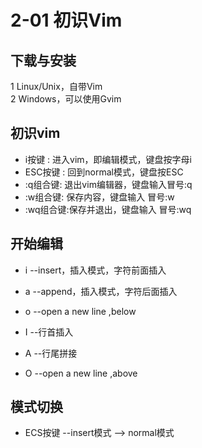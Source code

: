 # 2-01 初识Vim
## 下载与安装
1 Linux/Unix，自带Vim  
2 Windows，可以使用Gvim  

## 初识vim
- i按键   : 进入vim，即编辑模式，键盘按字母i
- ESC按键 : 回到normal模式，键盘按ESC
- :q组合键: 退出vim编辑器，键盘输入冒号:q
- :w组合键: 保存内容，键盘输入 冒号:w
- :wq组合键:保存并退出，键盘输入 冒号:wq

## 开始编辑
- i --insert，插入模式，字符前面插入
- a --append，插入模式，字符后面插入
- o --open a new line ,below

- I --行首插入
- A --行尾拼接
- O --open a new line ,above 

## 模式切换
- ECS按键 --insert模式 --> normal模式
